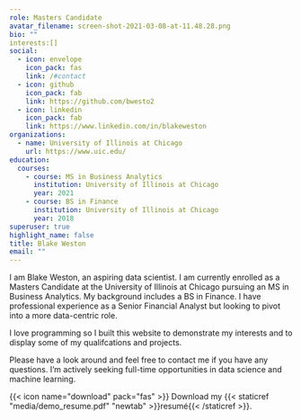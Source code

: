 ```yaml
---
role: Masters Candidate
avatar_filename: screen-shot-2021-03-08-at-11.48.28.png
bio: ""
interests:[]
social:
  - icon: envelope
    icon_pack: fas
    link: /#contact
  - icon: github
    icon_pack: fab
    link: https://github.com/bwesto2
  - icon: linkedin
    icon_pack: fab
    link: https://www.linkedin.com/in/blakeweston
organizations:
  - name: University of Illinois at Chicago
    url: https://www.uic.edu/
education:
  courses:
    - course: MS in Business Analytics
      institution: University of Illinois at Chicago
      year: 2021
    - course: BS in Finance
      institution: University of Illinois at Chicago
      year: 2018
superuser: true
highlight_name: false
title: Blake Weston
email: ""
---
```

I am Blake Weston, an aspiring data scientist. I am currently enrolled as a Masters Candidate at the University of Illinois at Chicago pursuing an MS in Business Analytics. My background includes a BS in Finance. I have professional experience as a Senior Financial Analyst but looking to pivot into a more data-centric role.

I love programming so I built this website to demonstrate my interests and to display some of my qualifcations and projects.

Please have a look around and feel free to contact me if you have any questions. I’m actively seeking full-time opportunities in data science and machine learning.

{{< icon name="download" pack="fas" >}} Download my {{< staticref "media/demo_resume.pdf" "newtab" >}}resumé{{< /staticref >}}.
